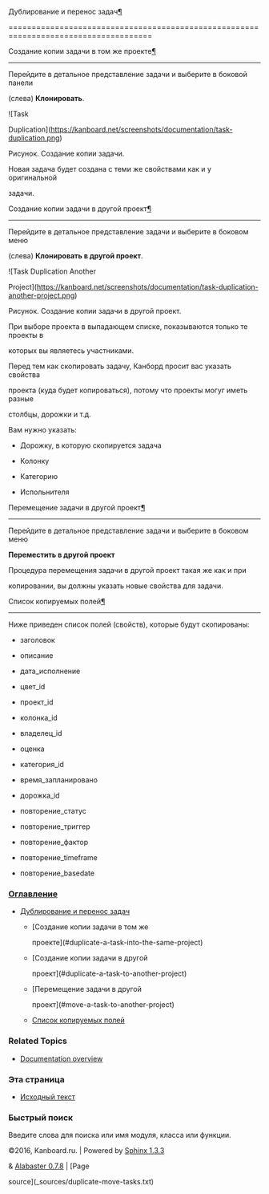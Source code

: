 Дублирование и перенос задач[¶](#duplicate-and-move-tasks "Ссылка на этот заголовок")

=====================================================================================



Создание копии задачи в том же проекте[¶](#duplicate-a-task-into-the-same-project "Ссылка на этот заголовок")

-------------------------------------------------------------------------------------------------------------



Перейдите в детальное представление задачи и выберите в боковой панели

(слева) **Клонировать**.



![Task

Duplication](https://kanboard.net/screenshots/documentation/task-duplication.png)



Рисунок. Создание копии задачи.



Новая задача будет создана с теми же свойствами как и у оригинальной

задачи.



Создание копии задачи в другой проект[¶](#duplicate-a-task-to-another-project "Ссылка на этот заголовок")

---------------------------------------------------------------------------------------------------------



Перейдите в детальное представление задачи и выберите в боковом меню

(слева) **Клонировать в другой проект**.



![Task Duplication Another

Project](https://kanboard.net/screenshots/documentation/task-duplication-another-project.png)



Рисунок. Создание копии задачи в другой проект.



При выборе проекта в выпадающем списке, показываются только те проекты в

которых вы являетесь участниками.



Перед тем как скопировать задачу, Канборд просит вас указать свойства

проекта (куда будет копироваться), потому что проекты могуг иметь разные

столбцы, дорожки и т.д.



Вам нужно указать:



-   Дорожку, в которую скопируется задача



-   Колонку



-   Категорию



-   Испольнителя



Перемещение задачи в другой проект[¶](#move-a-task-to-another-project "Ссылка на этот заголовок")

-------------------------------------------------------------------------------------------------



Перейдите в детальное представление задачи и выберите в боковом меню

**Переместить в другой проект**



Процедура перемещения задачи в другой проект такая же как и при

копировании, вы должны указать новые свойства для задачи.



Список копируемых полей[¶](#list-of-fields-duplicated "Ссылка на этот заголовок")

---------------------------------------------------------------------------------



Ниже приведен список полей (свойств), которые будут скопированы:



-   заголовок



-   описание



-   дата\_исполнение



-   цвет\_id



-   проект\_id



-   колонка\_id



-   владелец\_id



-   оценка



-   категория\_id



-   время\_запланировано



-   дорожка\_id



-   повторение\_статус



-   повторение\_триггер



-   повторение\_фактор



-   повторение\_timeframe



-   повторение\_basedate



### [Оглавление](index.markdown)



-   [Дублирование и перенос задач](#)

    -   [Создание копии задачи в том же

        проекте](#duplicate-a-task-into-the-same-project)

    -   [Создание копии задачи в другой

        проект](#duplicate-a-task-to-another-project)

    -   [Перемещение задачи в другой

        проект](#move-a-task-to-another-project)

    -   [Список копируемых полей](#list-of-fields-duplicated)



### Related Topics



-   [Documentation overview](index.markdown)



### Эта страница



-   [Исходный текст](_sources/duplicate-move-tasks.txt)



### Быстрый поиск



Введите слова для поиска или имя модуля, класса или функции.



©2016, Kanboard.ru. | Powered by [Sphinx 1.3.3](http://sphinx-doc.org/)

& [Alabaster 0.7.8](https://github.com/bitprophet/alabaster) | [Page

source](_sources/duplicate-move-tasks.txt)

